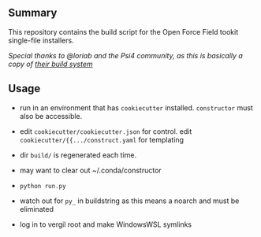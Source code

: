 ## Summary

This repository contains the build script for the Open Force Field tookit single-file installers.

_Special thanks to @loriab and the Psi4 community, as this is basically a copy of [their build system](https://github.com/psi4/psi4meta/tree/master/conda-recipes/constructor-cutter-unified)_

## Usage


* run in an environment that has `cookiecutter` installed. `constructor` must also be accessible.

* edit `cookiecutter/cookiecutter.json` for control. edit `cookiecutter/{{.../construct.yaml` for templating

* dir `build/` is regenerated each time.

* may want to clear out ~/.conda/constructor

* `python run.py`

* watch out for `py_` in buildstring as this means a noarch and must be eliminated

* log in to vergil root and make WindowsWSL symlinks

